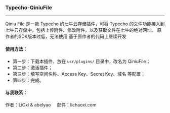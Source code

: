 ### Typecho-QiniuFile
---

Qiniu File 是一款 Typecho 的七牛云存储插件，可将 Typecho 的文件功能接入到七牛云存储中，包括上传附件、修改附件，以及获取文件在七牛的绝对网址。
原作者的SDK版本过低，无法使用
基于原作者的代码上继续开发

#### 使用方法：
- 第一步：下载本插件，放在 `usr/plugins/` 目录中，改名为 QiniuFile；
- 第二步：激活插件；
- 第三步：填写空间名称、Access Key、Secret Key、域名 等配置；
- 第四步：完成。

#### 与我联系：
作者：LiCxi & abelyao    
邮件：lichaoxi.com
